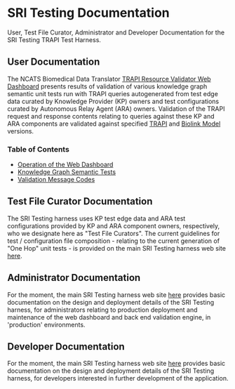 # SRI Testing Documentation

User, Test File Curator, Administrator and Developer Documentation for the SRI Testing TRAPI Test Harness.

## User Documentation

The NCATS Biomedical Data Translator [TRAPI Resource Validator Web Dashboard](https://sri-testing.apps.renci.org/) presents results of validation of various knowledge graph semantic unit tests run with TRAPI queries autogenerated from test edge data curated by Knowledge Provider (KP) owners and test configurations curated by Autonomous Relay Agent (ARA) owners.  Validation of the TRAPI request and response contents relating to queries against these KP and ARA components are validated against specified [TRAPI](https://github.com/NCATSTranslator/ReasonerAPI) and [Biolink Model](https://biolink.github.io/biolink-model/) versions. 

### Table of Contents

- [Operation of the Web Dashboard](./web_dashboard_operations.md)
- [Knowledge Graph Semantic Tests](./kg_unit_test_definitions.md)
- [Validation Message Codes](https://translator-reasoner-validator.readthedocs.io/en/latest/#validation_code_definitions.md)

## Test File Curator Documentation

The SRI Testing harness uses KP test edge data and ARA test configurations provided by KP and ARA component owners, respectively, who we designate here as "Test File Curators". The current guidelines for test / configuration file composition - relating to the current generation of "One Hop" unit tests - is provided on the main SRI Testing harness web site [here](https://github.com/TranslatorSRI/SRI_testing/blob/main/tests/onehop/README.md).

## Administrator Documentation

For the moment, the main SRI Testing harness web site [here](https://github.com/TranslatorSRI/SRI_testing/blob/main/README.md) provides basic documentation on the design and deployment details of the SRI Testing harness, for administrators relating to production deployment and maintenance of the web dashboard and back end validation engine, in 'production' environments.

## Developer Documentation

For the moment, the main SRI Testing harness web site [here](https://github.com/TranslatorSRI/SRI_testing/blob/main/README.md) provides basic documentation on the design and deployment details of the SRI Testing harness, for developers interested in further development of the application.
